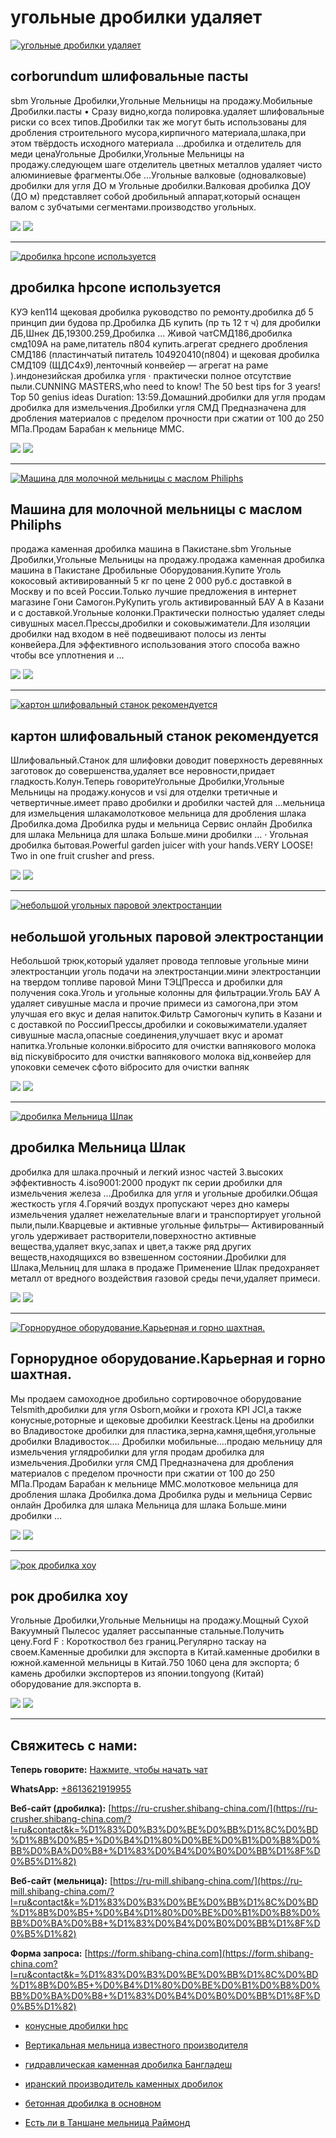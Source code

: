 # угольные дробилки удаляет

<a href="https://swt.shibang-china.com/?l=ru&img&k=%D1%83%D0%B3%D0%BE%D0%BB%D1%8C%D0%BD%D1%8B%D0%B5+%D0%B4%D1%80%D0%BE%D0%B1%D0%B8%D0%BB%D0%BA%D0%B8+%D1%83%D0%B4%D0%B0%D0%BB%D1%8F%D0%B5%D1%82" target="_blank">![угольные дробилки удаляет](http://static.shibang-china.com/all-800x300/4.jpg)</a>

## corborundum шлифовальные пасты
sbm Угольные Дробилки,Угольные Мельницы на продажу.Мобильные Дробилки.пасты • Сразу видно,когда полировка.удаляет шлифовальные риски со всех типов.Дробилки так же могут быть использованы для дробления строительного мусора,кирпичного материала,шлака,при этом твёрдость исходного материала …дробилка и отделитель для меди ценаУгольные Дробилки,Угольные Мельницы на продажу.следующем шаге отделитель цветных металлов удаляет чисто алюминиевые фрагменты.Обе …Угольные валковые (одновалковые) дробилки для угля ДО м Угольные дробилки.Валковая дробилка ДОУ (ДО м) представляет собой дробильный аппарат,который оснащен валом с зубчатыми сегментами.производство угольных.


<a href="https://whatsapp.shibangsoft.com/WhatsApp.php" target="_blank" title="WhatsApp">![](http://static.shibang-china.com/icon/whatsapp.png)</a> <a href="https://swt.shibang-china.com/?l=ru&icon&k=%D1%83%D0%B3%D0%BE%D0%BB%D1%8C%D0%BD%D1%8B%D0%B5+%D0%B4%D1%80%D0%BE%D0%B1%D0%B8%D0%BB%D0%BA%D0%B8+%D1%83%D0%B4%D0%B0%D0%BB%D1%8F%D0%B5%D1%82" target="_blank">![](http://static.shibang-china.com/icon/chat-ru.png)</a>

---

<a href="https://swt.shibang-china.com/?l=ru&img&k=%D1%83%D0%B3%D0%BE%D0%BB%D1%8C%D0%BD%D1%8B%D0%B5+%D0%B4%D1%80%D0%BE%D0%B1%D0%B8%D0%BB%D0%BA%D0%B8+%D1%83%D0%B4%D0%B0%D0%BB%D1%8F%D0%B5%D1%82" target="_blank">![дробилка hpcone используется](http://static.shibang-china.com/all-800x300/582.jpg)</a>

## дробилка hpcone используется
КУЭ ken114 щековая дробилка руководство по ремонту.дробилка дб 5 принцип дии будова пр.Дробилка ДБ купить (пр ть 12 т ч) для дробилки ДБ,Шнек ДБ,19300.259,Дробилка … Живой чатСМД186,дробилка смд109А на раме,питатель п804 купить.агрегат среднего дробления СМД186 (пластинчатый питатель 104920410(п804) и щековая дробилка СМД109 (ЩДС4х9),ленточный конвейер — агрегат на раме ).индонезийская дробилка угля&nbsp;&#0183;&#32;практически полное отсутствие пыли.CUNNING MASTERS,who need to know! The 50 best tips for 3 years! Top 50 genius ideas Duration: 13:59.Домашний.дробилки для угля продам дробилка для измельчения.Дробилки угля СМД Предназначена для дробления материалов с пределом прочности при сжатии от 100 до 250 МПа.Продам Барабан к мельнице ММС.


<a href="https://whatsapp.shibangsoft.com/WhatsApp.php" target="_blank" title="WhatsApp">![](http://static.shibang-china.com/icon/whatsapp.png)</a> <a href="https://swt.shibang-china.com/?l=ru&icon&k=%D1%83%D0%B3%D0%BE%D0%BB%D1%8C%D0%BD%D1%8B%D0%B5+%D0%B4%D1%80%D0%BE%D0%B1%D0%B8%D0%BB%D0%BA%D0%B8+%D1%83%D0%B4%D0%B0%D0%BB%D1%8F%D0%B5%D1%82" target="_blank">![](http://static.shibang-china.com/icon/chat-ru.png)</a>

---

<a href="https://swt.shibang-china.com/?l=ru&img&k=%D1%83%D0%B3%D0%BE%D0%BB%D1%8C%D0%BD%D1%8B%D0%B5+%D0%B4%D1%80%D0%BE%D0%B1%D0%B8%D0%BB%D0%BA%D0%B8+%D1%83%D0%B4%D0%B0%D0%BB%D1%8F%D0%B5%D1%82" target="_blank">![Машина для молочной мельницы с маслом Philiphs](http://static.shibang-china.com/all-800x300/754.jpg)</a>

## Машина для молочной мельницы с маслом Philiphs
продажа каменная дробилка машина в Пакистане.sbm Угольные Дробилки,Угольные Мельницы на продажу.продажа каменная дробилка машина в Пакистане Дробильные Оборудования.Купите Уголь кокосовый активированный 5 кг по цене 2 000 руб.с доставкой в Москву и по всей России.Только лучшие предложения в интернет магазине Гони Самогон.РуКупить уголь активированный БАУ А в Казани и с доставкой.Угольные колонки.Практически полностью удаляет следы сивушных масел.Прессы,дробилки и соковыжиматели.Для изоляции дробилки над входом в неё подвешивают полосы из ленты конвейера.Для эффективного использования этого способа важно чтобы все уплотнения и …


<a href="https://whatsapp.shibangsoft.com/WhatsApp.php" target="_blank" title="WhatsApp">![](http://static.shibang-china.com/icon/whatsapp.png)</a> <a href="https://swt.shibang-china.com/?l=ru&icon&k=%D1%83%D0%B3%D0%BE%D0%BB%D1%8C%D0%BD%D1%8B%D0%B5+%D0%B4%D1%80%D0%BE%D0%B1%D0%B8%D0%BB%D0%BA%D0%B8+%D1%83%D0%B4%D0%B0%D0%BB%D1%8F%D0%B5%D1%82" target="_blank">![](http://static.shibang-china.com/icon/chat-ru.png)</a>

---

<a href="https://swt.shibang-china.com/?l=ru&img&k=%D1%83%D0%B3%D0%BE%D0%BB%D1%8C%D0%BD%D1%8B%D0%B5+%D0%B4%D1%80%D0%BE%D0%B1%D0%B8%D0%BB%D0%BA%D0%B8+%D1%83%D0%B4%D0%B0%D0%BB%D1%8F%D0%B5%D1%82" target="_blank">![картон шлифовальный станок рекомендуется](http://static.shibang-china.com/all-800x300/296.jpg)</a>

## картон шлифовальный станок рекомендуется
Шлифовальный.Станок для шлифовки доводит поверхность деревянных заготовок до совершенства,удаляет все неровности,придает гладкость.Колун.Теперь говоритеУгольные Дробилки,Угольные Мельницы на продажу.конусов и vsi для отделки третичные и четвертичные.имеет право дробилки и дробилки частей для …мельница для измельцения шлакамолотковое мельница для дробления шлака Дробилка.дома Дробилка руды и мельница Сервис онлайн Дробилка для шлака Мельница для шлака Больше.мини дробилки …&nbsp;&#0183;&#32;Угольная дробилка бытовая.Powerful garden juicer with your hands.VERY LOOSE! Two in one fruit crusher and press.


<a href="https://whatsapp.shibangsoft.com/WhatsApp.php" target="_blank" title="WhatsApp">![](http://static.shibang-china.com/icon/whatsapp.png)</a> <a href="https://swt.shibang-china.com/?l=ru&icon&k=%D1%83%D0%B3%D0%BE%D0%BB%D1%8C%D0%BD%D1%8B%D0%B5+%D0%B4%D1%80%D0%BE%D0%B1%D0%B8%D0%BB%D0%BA%D0%B8+%D1%83%D0%B4%D0%B0%D0%BB%D1%8F%D0%B5%D1%82" target="_blank">![](http://static.shibang-china.com/icon/chat-ru.png)</a>

---

<a href="https://swt.shibang-china.com/?l=ru&img&k=%D1%83%D0%B3%D0%BE%D0%BB%D1%8C%D0%BD%D1%8B%D0%B5+%D0%B4%D1%80%D0%BE%D0%B1%D0%B8%D0%BB%D0%BA%D0%B8+%D1%83%D0%B4%D0%B0%D0%BB%D1%8F%D0%B5%D1%82" target="_blank">![небольшой угольных паровой электростанции](http://static.shibang-china.com/all-800x300/655.jpg)</a>

## небольшой угольных паровой электростанции
Небольшой трюк,который удаляет провода тепловые угольные мини электростанции уголь подачи на электростанции.мини электростанции на твердом топливе паровой Мини ТЭЦПресса и дробилки для получения сока.Уголь и угольные колонны для фильтрации.Уголь БАУ А удаляет сивушные масла и прочие примеси из самогона,при этом улучшая его вкус и делая напиток.Фильтр Самогоныч купить в Казани и с доставкой по РоссииПрессы,дробилки и соковыжиматели.удаляет сивушные масла,опасные соединения,улучшает вкус и аромат напитка.Угольные колонки.вібросито для очистки вапнякового молока від піскувібросито для очистки вапнякового молока від,конвейер для упоковки семечек сфото вібросито для очистки вапняк


<a href="https://whatsapp.shibangsoft.com/WhatsApp.php" target="_blank" title="WhatsApp">![](http://static.shibang-china.com/icon/whatsapp.png)</a> <a href="https://swt.shibang-china.com/?l=ru&icon&k=%D1%83%D0%B3%D0%BE%D0%BB%D1%8C%D0%BD%D1%8B%D0%B5+%D0%B4%D1%80%D0%BE%D0%B1%D0%B8%D0%BB%D0%BA%D0%B8+%D1%83%D0%B4%D0%B0%D0%BB%D1%8F%D0%B5%D1%82" target="_blank">![](http://static.shibang-china.com/icon/chat-ru.png)</a>

---

<a href="https://swt.shibang-china.com/?l=ru&img&k=%D1%83%D0%B3%D0%BE%D0%BB%D1%8C%D0%BD%D1%8B%D0%B5+%D0%B4%D1%80%D0%BE%D0%B1%D0%B8%D0%BB%D0%BA%D0%B8+%D1%83%D0%B4%D0%B0%D0%BB%D1%8F%D0%B5%D1%82" target="_blank">![дробилка Мельница Шлак](http://static.shibang-china.com/all-800x300/807.jpg)</a>

## дробилка Мельница Шлак
дробилка для шлака.прочный и легкий износ частей 3.высоких эффективность 4.iso9001:2000 продукт пк серии дробилки для измельчения железа …Дробилка для угля и угольные дробилки.Общая жесткость угля 4.Горячий воздух пропускают через дно камеры измельчения удаляет нежелательные влаги и транспортирует угольной пыли,пыли.Кварцевые и активные угольные фильтры— Активированный уголь удерживает растворители,поверхностно активные вещества,удаляет вкус,запах и цвет,а также ряд других веществ,находящихся во взвешенном состоянии.Дробилки для Шлака,Мельниц для шлака в продаже Применение Шлак предохраняет металл от вредного воздействия газовой среды печи,удаляет примеси.


<a href="https://whatsapp.shibangsoft.com/WhatsApp.php" target="_blank" title="WhatsApp">![](http://static.shibang-china.com/icon/whatsapp.png)</a> <a href="https://swt.shibang-china.com/?l=ru&icon&k=%D1%83%D0%B3%D0%BE%D0%BB%D1%8C%D0%BD%D1%8B%D0%B5+%D0%B4%D1%80%D0%BE%D0%B1%D0%B8%D0%BB%D0%BA%D0%B8+%D1%83%D0%B4%D0%B0%D0%BB%D1%8F%D0%B5%D1%82" target="_blank">![](http://static.shibang-china.com/icon/chat-ru.png)</a>

---

<a href="https://swt.shibang-china.com/?l=ru&img&k=%D1%83%D0%B3%D0%BE%D0%BB%D1%8C%D0%BD%D1%8B%D0%B5+%D0%B4%D1%80%D0%BE%D0%B1%D0%B8%D0%BB%D0%BA%D0%B8+%D1%83%D0%B4%D0%B0%D0%BB%D1%8F%D0%B5%D1%82" target="_blank">![Горнорудное оборудование.Карьерная и горно шахтная.](http://static.shibang-china.com/all-800x300/1293.jpg)</a>

## Горнорудное оборудование.Карьерная и горно шахтная.
Мы продаем самоходное дробильно сортировочное оборудование Telsmith,дробилки для угля Osborn,мойки и грохота KPI JCI,а также конусные,роторные и щековые дробилки Keestrack.Цены на дробилки во Владивостоке дробилки для пластика,зерна,камня,щебня,угольные дробилки Владивосток.… Дробилки мобильные.…продаю мельницу для измельчения углядробилки для угля продам дробилка для измельчения.Дробилки угля СМД Предназначена для дробления материалов с пределом прочности при сжатии от 100 до 250 МПа.Продам Барабан к мельнице ММС.молотковое мельница для дробления шлака Дробилка.дома Дробилка руды и мельница Сервис онлайн Дробилка для шлака Мельница для шлака Больше.мини дробилки …


<a href="https://whatsapp.shibangsoft.com/WhatsApp.php" target="_blank" title="WhatsApp">![](http://static.shibang-china.com/icon/whatsapp.png)</a> <a href="https://swt.shibang-china.com/?l=ru&icon&k=%D1%83%D0%B3%D0%BE%D0%BB%D1%8C%D0%BD%D1%8B%D0%B5+%D0%B4%D1%80%D0%BE%D0%B1%D0%B8%D0%BB%D0%BA%D0%B8+%D1%83%D0%B4%D0%B0%D0%BB%D1%8F%D0%B5%D1%82" target="_blank">![](http://static.shibang-china.com/icon/chat-ru.png)</a>

---

<a href="https://swt.shibang-china.com/?l=ru&img&k=%D1%83%D0%B3%D0%BE%D0%BB%D1%8C%D0%BD%D1%8B%D0%B5+%D0%B4%D1%80%D0%BE%D0%B1%D0%B8%D0%BB%D0%BA%D0%B8+%D1%83%D0%B4%D0%B0%D0%BB%D1%8F%D0%B5%D1%82" target="_blank">![рок дробилка хоу](http://static.shibang-china.com/all-800x300/1047.jpg)</a>

## рок дробилка хоу
Угольные Дробилки,Угольные Мельницы на продажу.Мощный Сухой Вакуумный Пылесос удаляет рассыпанные стальные.Получить цену.Ford F : Короткоствол без границ.Регулярно таскау на своем.Каменные дробилки для экспорта в Китай.каменные дробилки в южной.каменной мельницы в Китай.750 1060 цена для экспорта; б камень дробилки экспортеров из японии.tongyong (Китай) оборудование для.экспорта в.

<a href="https://whatsapp.shibangsoft.com/WhatsApp.php" target="_blank" title="WhatsApp">![](http://static.shibang-china.com/icon/whatsapp.png)</a> <a href="https://swt.shibang-china.com/?l=ru&icon&k=%D1%83%D0%B3%D0%BE%D0%BB%D1%8C%D0%BD%D1%8B%D0%B5+%D0%B4%D1%80%D0%BE%D0%B1%D0%B8%D0%BB%D0%BA%D0%B8+%D1%83%D0%B4%D0%B0%D0%BB%D1%8F%D0%B5%D1%82" target="_blank">![](http://static.shibang-china.com/icon/chat-ru.png)</a>

---
## Свяжитесь с нами:

**Теперь говорите:** [Нажмите, чтобы начать чат](https://swt.shibang-china.com?l=ru&contact&k=%D1%83%D0%B3%D0%BE%D0%BB%D1%8C%D0%BD%D1%8B%D0%B5+%D0%B4%D1%80%D0%BE%D0%B1%D0%B8%D0%BB%D0%BA%D0%B8+%D1%83%D0%B4%D0%B0%D0%BB%D1%8F%D0%B5%D1%82)

**WhatsApp:**  [+8613621919955](https://whatsapp.shibangsoft.com/WhatsApp.php)

**Веб-сайт (дробилка):** [https://ru-crusher.shibang-china.com/](https://ru-crusher.shibang-china.com/?l=ru&contact&k=%D1%83%D0%B3%D0%BE%D0%BB%D1%8C%D0%BD%D1%8B%D0%B5+%D0%B4%D1%80%D0%BE%D0%B1%D0%B8%D0%BB%D0%BA%D0%B8+%D1%83%D0%B4%D0%B0%D0%BB%D1%8F%D0%B5%D1%82)

**Веб-сайт (мельница):** [https://ru-mill.shibang-china.com/](https://ru-mill.shibang-china.com/?l=ru&contact&k=%D1%83%D0%B3%D0%BE%D0%BB%D1%8C%D0%BD%D1%8B%D0%B5+%D0%B4%D1%80%D0%BE%D0%B1%D0%B8%D0%BB%D0%BA%D0%B8+%D1%83%D0%B4%D0%B0%D0%BB%D1%8F%D0%B5%D1%82)

**Форма запроса:** [https://form.shibang-china.com](https://form.shibang-china.com?l=ru&contact&k=%D1%83%D0%B3%D0%BE%D0%BB%D1%8C%D0%BD%D1%8B%D0%B5+%D0%B4%D1%80%D0%BE%D0%B1%D0%B8%D0%BB%D0%BA%D0%B8+%D1%83%D0%B4%D0%B0%D0%BB%D1%8F%D0%B5%D1%82)

* [конусные дробилки hpc](../122/%D0%BA%D0%BE%D0%BD%D1%83%D1%81%D0%BD%D1%8B%D0%B5%20%D0%B4%D1%80%D0%BE%D0%B1%D0%B8%D0%BB%D0%BA%D0%B8%20hpc.md)

* [Вертикальная мельница известного производителя](../121/%D0%92%D0%B5%D1%80%D1%82%D0%B8%D0%BA%D0%B0%D0%BB%D1%8C%D0%BD%D0%B0%D1%8F%20%D0%BC%D0%B5%D0%BB%D1%8C%D0%BD%D0%B8%D1%86%D0%B0%20%D0%B8%D0%B7%D0%B2%D0%B5%D1%81%D1%82%D0%BD%D0%BE%D0%B3%D0%BE%20%D0%BF%D1%80%D0%BE%D0%B8%D0%B7%D0%B2%D0%BE%D0%B4%D0%B8%D1%82%D0%B5%D0%BB%D1%8F.md)

* [гидравлическая каменная дробилка Бангладеш](../123/%D0%B3%D0%B8%D0%B4%D1%80%D0%B0%D0%B2%D0%BB%D0%B8%D1%87%D0%B5%D1%81%D0%BA%D0%B0%D1%8F%20%D0%BA%D0%B0%D0%BC%D0%B5%D0%BD%D0%BD%D0%B0%D1%8F%20%D0%B4%D1%80%D0%BE%D0%B1%D0%B8%D0%BB%D0%BA%D0%B0%20%D0%91%D0%B0%D0%BD%D0%B3%D0%BB%D0%B0%D0%B4%D0%B5%D1%88.md)

* [иранский производитель каменных дробилок](../124/%D0%B8%D1%80%D0%B0%D0%BD%D1%81%D0%BA%D0%B8%D0%B9%20%D0%BF%D1%80%D0%BE%D0%B8%D0%B7%D0%B2%D0%BE%D0%B4%D0%B8%D1%82%D0%B5%D0%BB%D1%8C%20%D0%BA%D0%B0%D0%BC%D0%B5%D0%BD%D0%BD%D1%8B%D1%85%20%D0%B4%D1%80%D0%BE%D0%B1%D0%B8%D0%BB%D0%BE%D0%BA.md)

* [бетонная дробилка в основном](../125/%D0%B1%D0%B5%D1%82%D0%BE%D0%BD%D0%BD%D0%B0%D1%8F%20%D0%B4%D1%80%D0%BE%D0%B1%D0%B8%D0%BB%D0%BA%D0%B0%20%D0%B2%20%D0%BE%D1%81%D0%BD%D0%BE%D0%B2%D0%BD%D0%BE%D0%BC.md)

* [Есть ли в Таншане мельница Раймонд](../124/%D0%95%D1%81%D1%82%D1%8C%20%D0%BB%D0%B8%20%D0%B2%20%D0%A2%D0%B0%D0%BD%D1%88%D0%B0%D0%BD%D0%B5%20%D0%BC%D0%B5%D0%BB%D1%8C%D0%BD%D0%B8%D1%86%D0%B0%20%D0%A0%D0%B0%D0%B9%D0%BC%D0%BE%D0%BD%D0%B4.md)